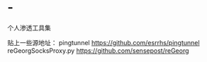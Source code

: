 # -
个人渗透工具集

贴上一些源地址：
pingtunnel https://github.com/esrrhs/pingtunnel <br>
reGeorgSocksProxy.py https://github.com/sensepost/reGeorg
